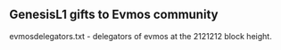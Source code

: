 <h2>GenesisL1 gifts to Evmos community</h2>
evmosdelegators.txt - delegators of evmos at the 2121212 block height. 
